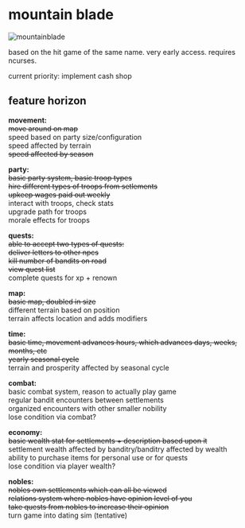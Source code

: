 # mountain blade

![mountainblade](https://files.catbox.moe/zb5mf8.png)

based on the hit game of the same name. very early access. requires ncurses.

current priority:
implement cash shop

## feature horizon

**movement:**  
~~move around on map~~  
speed based on party size/configuration  
speed affected by terrain     
~~speed affected by season~~    

**party:**   
~~basic party system, basic troop types~~   
~~hire different types of troops from setlements~~  
~~upkeep wages paid out weekly~~  
interact with troops, check stats  
upgrade path for troops  
morale effects for troops  

**quests:**   
~~able to accept two types of quests:~~   
~~deliver letters to other npcs~~   
~~kill number of bandits on road~~   
~~view quest list~~   
complete quests for xp + renown   

**map:**   
~~basic map, doubled in size~~  
different terrain based on position  
terrain affects location and adds modifiers  

**time:**  
~~basic time, movement advances hours, which advances days, weeks, months, etc~~  
~~yearly seasonal cycle~~  
terrain and prosperity affected by seasonal cycle  

**combat:**  
basic combat system, reason to actually play game  
regular bandit encounters between settlements  
organized encounters with other smaller nobility  
lose condition via combat?  

**economy:**  
~~basic wealth stat for settlements + description based upon it~~  
settlement wealth affected by banditry/banditry affected by wealth  
ability to purchase items for personal use or for quests  
lose condition via player wealth?  

**nobles:**  
~~nobles own settlements which can all be viewed~~  
~~relations system where nobles have opinion level of you~~  
~~take quests from nobles to increase their opinion~~  
turn game into dating sim (tentative)
